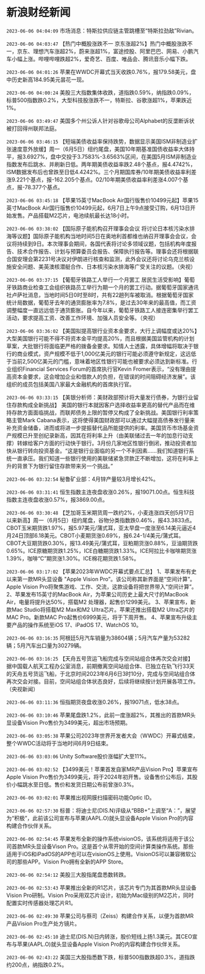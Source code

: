 # 新浪财经新闻
`2023-06-06 04:04:09` 市场消息：特斯拉供应链主管跳槽至“特斯拉劲敌”Rivian。

`2023-06-06 04:03:47` 【热门中概股涨跌不一 京东涨超2%】热门中概股涨跌不一，京东、理想汽车涨超2%，蔚来涨超1%，富途控股、阿里巴巴、网易、小鹏汽车小幅上涨。哔哩哔哩跌超2%，爱奇艺、百度、唯品会、腾讯音乐小幅下跌。

`2023-06-06 04:01:26` 苹果在WWDC开幕式当天收跌0.76%，报179.58美元，盘中历史新高184.95美元昙花一现。

`2023-06-06 04:00:24` 美股三大指数集体收跌，道指跌0.59%，纳指跌0.09%，标普500指数跌0.2%，大型科技股涨跌不一，特斯拉、谷歌涨超1%，苹果跌近1%。

`2023-06-06 03:49:47` 美国多个州公诉人针对谷歌母公司Alphabet的反垄断诉状被打回得州联邦法庭。

`2023-06-06 03:46:15` 【短端美债收益率保持跌势，数据显示美国ISM非制造业扩张速度意外放缓】周一（6月5日）纽约尾盘，美国10年期基准国债收益率大体持平，报3.6927%，盘中交投于3.7583%-3.6563%区间，在美国5月ISM非制造业指数发布后跳水、并刷新日低。两年期美债收益率跌2.48个基点，报4.4742%，ISM数据发布后也曾跌至日低4.4242%。三个月期国库券/10年期美债收益率利差涨9.221个基点，报-162.205个基点。02/10年期美债收益率利差涨4.007个基点，报-78.377个基点。

`2023-06-06 03:45:18` 【苹果15英寸MacBook Air国行版售价10499元起】苹果15英寸MacBook Air国行版售价10499元起，6月7日上午9点接受订购，6月13日开始发售。产品搭载M2芯片，电池续航最长达18小时。

`2023-06-06 03:38:02` 【国际原子能机构召开理事会会议 将讨论日本核污染水排海等议题】国际原子能机构当地时间5日在奥地利首都维也纳召开理事会会议，会议将持续到9日。本次理事会期间，各国代表将讨论多领域议题，包括机构年度报告、技术合作报告、计划与预算委员会报告、保障执行报告等。理事会还将根据联合国安理会第2231号决议对伊朗进行核查和监测，此外会议还将讨论乌克兰核设施安全问题、美英澳核潜艇合作、日本核污染水排海等广受关注的议题。（央视）

`2023-06-06 03:37:15` 【葡萄牙铁路工人举行一个月罢工 居民生活受影响】葡萄牙铁路商业检查工会组织铁路员工举行为期一个月的罢工行动。据葡萄牙国家通讯社卢萨社消息，当地时间5日0时至8时，共有22趟列车被取消。根据葡萄牙国家统计局数据，葡萄牙去年的通货膨胀率为7.8%，是过去30年来的最高值，而工资调整幅度一直远远低于通货膨胀。自今年以来，葡萄牙铁路工人接连密集举行罢工活动，要求提高工资、改善工作环境、加强人员安全等。（央视）

`2023-06-06 03:36:02` 【美国拟提高银行业资本金要求，大行上调幅度或达20%】大型美国银行可能不得不将资本金平均提高20%，而且根据美国监管机构的计划草案，大批银行将面临更严格的拨备金要求。知情人士透露，具体增幅将取决于银行的商业模式，资产规模不低于1,000亿美元的银行可能必须遵守新规定，这远低于当前2,500亿美元的门槛，意味着地区性银行可能也被要求必须达到新标准。行业组织Financial Services Forum的首席执行官Kevin Fromer表示，“没有理由提高资本金要求，这会增加企业和借款人的负担，在错误的时间阻碍经济发展”。该组织的成员包括美国八家最大金融机构的首席执行官。

`2023-06-06 03:33:15` 【美银分析师：美财政部预计将大量发行债券，为银行业留住存款构成全新挑战】 美国的银行本就因客户选择收益率更高的替代产品而在维持存款方面面临挑战，而联邦债务上限的暂停又构成了全新挑战。美国银行利率策略主管Mark Cabana表示，这将使得美国财政部可以通过大幅提高债券发行量来补充资金储备，进而或将进一步提振替代品所能提供的利率。美国货币市场基金资产规模已升至创纪录新高，因其在将利率上升（由美联储过去一年的加息行动支撑）转嫁给客户方面的行动快于银行。3月份几家地区性银行倒闭，推动投资者加快从银行转向投资基金。“这是银行业面临的另一个不利因素……我们知道银行系统一直承压。我们知道一些银行使用的美联储紧急贷款正不断增加，这将在利率上升的背景下为银行留住存款带来另一个挑战。”

`2023-06-06 03:32:54` 秘鲁矿业部：4月锌产量较3月增长42%。

`2023-06-06 03:31:41` 恒生指数主连夜盘收涨0.26%，报19071.00点。恒生科技指数主连夜盘收涨0.57%，报3869.00点。

`2023-06-06 03:30:48` 【芝加哥玉米期货周一跌约2%，小麦连涨四天创5月17日以来新高】周一（6月5日）纽约尾盘，谷物分类指数跌0.46%，报43.3833点。CBOT玉米期货跌1.97%，报5.97美元/蒲式耳，亚太早盘一度涨至6.14美元逼近4月24日顶部6.18美元。CBOT小麦期货涨0.69%，报6.24-1/4美元/蒲式耳。CBOT大豆期货跌0.30%，报13.49美元/蒲式耳，豆粕期货涨0.88%，豆油期货跌0.65%。ICE原糖期货跌1.25%，ICE白糖期货跌1.33%。ICE阿拉比卡咖啡期货涨1.39%，咖啡“C”期货涨1.30%。ICE棉花期货跌1.58%。

`2023-06-06 03:17:02` 【苹果2023年WWDC开幕式要点汇总】
1、苹果发布有史以来第一款MR头显设备 "Apple Vision Pro”。该公司称其新界面是“空间计算”。Apple Vision Pro将聚焦游戏、工作、交流，这款设备将把世界带入“空间计算”。
2、苹果发布15英寸的MacBook Air，为苹果公司历史上最大尺寸的MacBook Air，电量将提升达50%，搭载M2 处理器，起售价1299美元。
3、苹果宣布，新款Mac Studio将搭载M2 Max和M2 Ultra芯片。苹果还推出搭载M2 Ultra芯片的MAC Pro。新款MAC Pro起售价6999美元，将于下周开售。
4、苹果宣布升级主要产品的操作系统至iOS 17、iPadOS 17、WatchOS 10。

`2023-06-06 03:16:35` 阿根廷5月汽车销量为38604辆；5月汽车产量为53282辆；5月汽车出口量为30279辆。

`2023-06-06 03:16:25` 【天舟五号货运飞船完成与空间站组合体再次交会对接】 据中国载人航天工程办公室消息，前期撤离空间站组合体、已独立在轨飞行33天的天舟五号货运飞船，于北京时间2023年6月6日3时10分，完成与空间站组合体再次交会对接。目前，空间站组合体状态良好，后续将继续按计划开展各项工作。（央视新闻）

`2023-06-06 03:11:36` 恒指期货夜盘收涨0.26%，报19071点，低水38点。

`2023-06-06 03:10:46` 苹果尾盘跌1.2%，此前一度涨超2%，其推出的首款MR头显设备Vision Pro售价为3499美元，超出市场预期。

`2023-06-06 03:05:38` 苹果公司2023年世界开发者大会（WWDC）开幕式结束，整个WWDC活动将于当地时间6月9日结束。

`2023-06-06 03:03:06` Unity Software股价涨幅扩大至11%。

`2023-06-06 03:02:52` 【3499美元！苹果首发自家MR产品Vision Pro】苹果宣布Apple Vision Pro售价为3499美元，将于2024年初开售。设备售价公布后，其股价小幅跳水至日低。售价和发货日期公布前曾涨0.3%。

`2023-06-06 03:02:01` 苹果推出视网膜扫描密码功能Optic ID。

`2023-06-06 02:57:30` 标普：将迪士尼(DIS.N)评级从“BBB+”上调至“A：”，展望为“积极”，此前该公司宣布与苹果(AAPL.O)就头显设备Apple Vision Pro的内容构建合作伙伴关系。

`2023-06-06 02:54:45` 苹果发布全新的操作系统visionOS，该系统将适用于该公司首款MR头显设备Vison Pro。这是首个从零开始的空间计算类操作系统。那些适用于iOS和iPadOS的APP也可以在visionOS上使用。VisionOS可以兼容微软公司的那些APP。Vision Pro拥有全新的APP Store。

`2023-06-06 02:54:12` 美股三大股指尾盘悉数转跌。

`2023-06-06 02:53:43` 苹果推出全新的R1芯片，该芯片专门为其首款MR头显设备Vision Pro研制。Vision Pro采用双芯片设计，初始为Mac级别的M2芯片，同时配置实时传感器处理芯片R1。

`2023-06-06 02:49:30` 苹果公司与蔡司（Zeiss）构建合作关系，以便为首款MR产品Vision Pro生产处方镜片。

`2023-06-06 02:45:10` 迪士尼(DIS.N)日内转涨，股价短线上扬1.3美元。其CEO宣布与苹果(AAPL.O)就头显设备Apple Vision Pro的内容构建合作伙伴关系。

`2023-06-06 02:43:22` 美国三大股指悉数下跌，标普500指数跌超0.3%，道指跌约200点，纳指跌0.2%。


